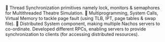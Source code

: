  Thread Synchronization primitives namely lock, monitors & semaphores for Multithreaded Theatre Simulation.
 Multiprogramming, System Calls, Virtual Memory to tackle page fault (using TLB, IPT, page tables & swap file).
 Distributed System component, making multiple Nachos servers to co-ordinate. Developed different RPCs, enabling servers to provide synchronization to clients (for accessing distributed resources).
